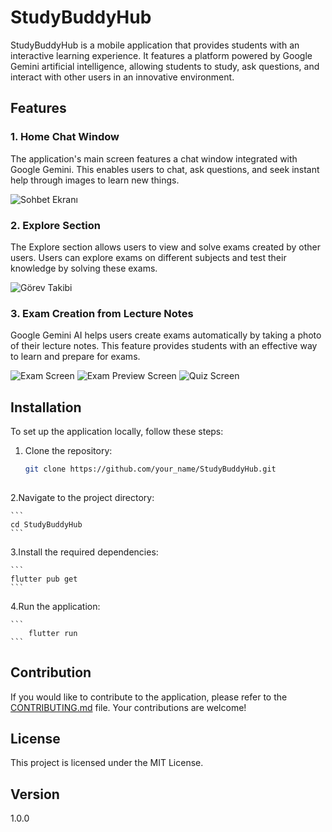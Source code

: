 
# StudyBuddyHub

StudyBuddyHub is a mobile application that provides students with an interactive learning experience. It features a platform powered by Google Gemini artificial intelligence, allowing students to study, ask questions, and interact with other users in an innovative environment.

## Features

### 1. Home Chat Window
The application's main screen features a chat window integrated with Google Gemini. This enables users to chat, ask questions, and seek instant help through images to learn new things.

![Sohbet Ekranı]('./chat_screen')


### 2. Explore Section
The Explore section allows users to view and solve exams created by other users. Users can explore exams on different subjects and test their knowledge by solving these exams.

![Görev Takibi]('./task_daily')


### 3. Exam Creation from Lecture Notes
Google Gemini AI helps users create exams automatically by taking a photo of their lecture notes. This feature provides students with an effective way to learn and prepare for exams.

![Exam  Screen]('./exam_screen')
![Exam Preview Screen]('./exam_preview_screen')
![Quiz Screen]('./quiz_screen')

## Installation

To set up the application locally, follow these steps:

1. Clone the repository:
 
   ```bash
   git clone https://github.com/your_name/StudyBuddyHub.git
 
2.Navigate to the project directory:

    ```
    cd StudyBuddyHub
    ```
 
3.Install the required dependencies:

    ```
	flutter pub get
    ```

4.Run the application:

    ```
        flutter run 
    ```

## Contribution
If you would like to contribute to the application, please refer to the [CONTRIBUTING.md](https://chat.openai.com/c/CONTRIBUTING.md) file. Your contributions are welcome!


## License
This project is licensed under the MIT License.

## Version
1.0.0
